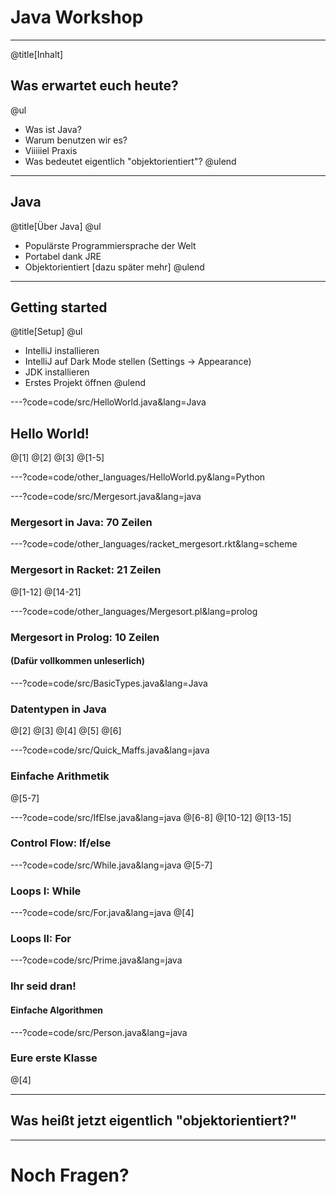 # Java Workshop

---
@title[Inhalt]
## Was erwartet euch heute?

@ul
- Was ist Java?
- Warum benutzen wir es?
- Viiiiiel Praxis
- Was bedeutet eigentlich "objektorientiert"? 
@ulend

---
## Java
@title[Über Java]
@ul
- Populärste Programmiersprache der Welt
- Portabel dank JRE
- Objektorientiert [dazu später mehr]
@ulend

---
## Getting started
@title[Setup]
@ul
- IntelliJ installieren
- IntelliJ auf Dark Mode stellen (Settings -> Appearance)
- JDK installieren
- Erstes Projekt öffnen
@ulend

---?code=code/src/HelloWorld.java&lang=Java
## Hello World!
@[1]
@[2]
@[3]
@[1-5]

---?code=code/other_languages/HelloWorld.py&lang=Python

---?code=code/src/Mergesort.java&lang=java
### Mergesort in Java: 70 Zeilen

---?code=code/other_languages/racket_mergesort.rkt&lang=scheme
### Mergesort in Racket: 21 Zeilen
@[1-12]
@[14-21]

---?code=code/other_languages/Mergesort.pl&lang=prolog
### Mergesort in Prolog: 10 Zeilen
#### (Dafür vollkommen unleserlich)

---?code=code/src/BasicTypes.java&lang=Java
### Datentypen in Java
@[2]
@[3]
@[4]
@[5]
@[6]

---?code=code/src/Quick_Maffs.java&lang=java
### Einfache Arithmetik
@[5-7]


---?code=code/src/IfElse.java&lang=java
@[6-8]
@[10-12]
@[13-15]
### Control Flow: If/else

---?code=code/src/While.java&lang=java
@[5-7]
### Loops I: While

---?code=code/src/For.java&lang=java
@[4]
### Loops II: For

---?code=code/src/Prime.java&lang=java
### Ihr seid dran!
#### Einfache Algorithmen

---?code=code/src/Person.java&lang=java
### Eure erste Klasse
@[4]

---
## Was heißt jetzt eigentlich "objektorientiert?"

--- 
# Noch Fragen?